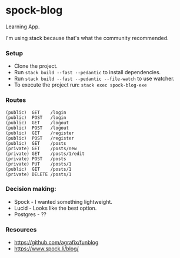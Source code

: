 # spock-blog

Learning App.

I'm using stack because that's what the community recommended.

### Setup
- Clone the project.
- Run `stack build --fast --pedantic` to install dependencies.
- Run `stack build --fast --pedantic --file-watch` to use watcher.
- To execute the project run: `stack exec spock-blog-exe`

### Routes
```
(public)  GET    /login
(public)  POST   /login
(public)  GET    /logout
(public)  POST   /logout
(public)  GET    /register
(public)  POST   /register
(public)  GET    /posts
(private) GET    /posts/new
(private) GET    /posts/1/edit
(private) POST   /posts
(private) PUT    /posts/1
(public)  GET    /posts/1
(private) DELETE /posts/1
```

### Decision making:

- Spock - I wanted something lightweight.
- Lucid - Looks like the best option.
- Postgres - ??

### Resources

- https://github.com/agrafix/funblog
- https://www.spock.li/blog/
